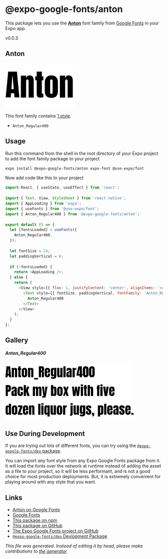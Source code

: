 # @expo-google-fonts/anton

This package lets you use the [**Anton**](https://fonts.google.com/specimen/Anton) font family from [Google Fonts](https://fonts.google.com/) in your Expo app.

v0.0.3

## Anton

![Anton](./font-family.png)

This font family contains [1 style](#gallery).

- `Anton_Regular400`

## Usage

Run this command from the shell in the root directory of your Expo project to add the font family package to your project
```sh
expo install @expo-google-fonts/anton expo-font @use-expo/font
```

Now add code like this to your project
```js
import React, { useState, useEffect } from 'react';

import { Text, View, StyleSheet } from 'react-native';
import { AppLoading } from 'expo';
import { useFonts } from '@use-expo/font';
import { Anton_Regular400 } from '@expo-google-fonts/anton';

export default () => {
  let [fontsLoaded] = useFonts({
    Anton_Regular400,
  });

  let fontSize = 24;
  let paddingVertical = 6;

  if (!fontsLoaded) {
    return <AppLoading />;
  } else {
    return (
      <View style={{ flex: 1, justifyContent: 'center', alignItems: 'center' }}>
        <Text style={{ fontSize, paddingVertical, fontFamily: 'Anton_Regular400' }}>
          Anton_Regular400
        </Text>
      </View>
    );
  }
};

```

## Gallery

##### Anton_Regular400
![Anton_Regular400](./e0d29150a430129b0bfdaabaa46ba1e7967ccabc46440a5789bffe18b7dfcc2d.ttf.png)


## Use During Development

If you are trying out lots of different fonts, you can try using the [`@expo-google-fonts/dev` package](https://www.npmjs.com/package/@expo-google-fonts/dev).

You can import *any* font style from any Expo Google Fonts package from it. It will load the fonts
over the network at runtime instead of adding the asset as a file to your project, so it will be 
less performant, and is not a good choice for most production deployments. But, it is extremely convenient
for playing around with any style that you want.

## Links

- [Anton on Google Fonts](https://fonts.google.com/specimen/Anton)
- [Google Fonts](https://fonts.google.com/)
- [This package on npm](https://www.npmjs.com/package/@expo-google-fonts/anton)
- [This package on GitHub](https://github.com/expo/google-fonts/tree/master/font-packages/anton)
- [The Expo Google Fonts project on GitHub](https://github.com/expo/google-fonts)
- [`@expo-google-fonts/dev` Devlopment Package](https://github.com/expo/google-fonts/tree/master/font-packages/dev)


*This file was generated. Instead of editing it by head, please make contributions to [the generator](https://github.com/expo/google-fonts/tree/master/packages/generator)*
